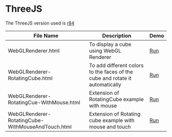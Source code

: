 # ThreeJS
The ThreeJS version used is [r84](https://cdnjs.cloudflare.com/ajax/libs/three.js/84/three.min.js)

|File Name|Description|Demo|
|---------|-----------|----|
|WebGLRenderer.html|To display a cube using WebGL Renderer|[Run](https://rawgit.com/RightChoiceIn/ThreeJS/master/WebGLRenderer.html)|
|WebGLRenderer-RotatingCube.html|To add different colors to the faces of the cube and rotate it automatically|[Run](https://rawgit.com/RightChoiceIn/ThreeJS/master/WebGLRenderer-RotatingCube.html)|
|WebGLRenderer-RotatingCue-WithMouse.html|Extension of RotatingCube example with mouse|[Run](https://rawgit.com/RightChoiceIn/ThreeJS/master/WebGLRenderer-RotatingCube-WithMouse.html)|
|WebGLRenderer-RotatingCube-WithMouseAndTouch.html|Extension of Rotating cube example with mouse and touch|[Run](https://rawgit.com/RightChoiceIn/ThreeJS/master/WebGLRenderer-RotatingCube-WithMouseAndTouch.html)|
